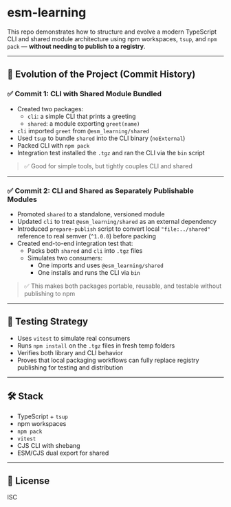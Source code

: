 # esm-learning

This repo demonstrates how to structure and evolve a modern TypeScript CLI and shared module architecture using npm workspaces, `tsup`, and `npm pack` — **without needing to publish to a registry**.

---

## 📜 Evolution of the Project (Commit History)

### ✅ Commit 1: CLI with Shared Module Bundled

- Created two packages:
    - `cli`: a simple CLI that prints a greeting
    - `shared`: a module exporting `greet(name)`
- `cli` imported `greet` from `@esm_learning/shared`
- Used `tsup` to bundle `shared` into the CLI binary (`noExternal`)
- Packed CLI with `npm pack`
- Integration test installed the `.tgz` and ran the CLI via the `bin` script

> ✅ Good for simple tools, but tightly couples CLI and shared

---

### ✅ Commit 2: CLI and Shared as Separately Publishable Modules

- Promoted `shared` to a standalone, versioned module
- Updated `cli` to treat `@esm_learning/shared` as an external dependency
- Introduced `prepare-publish` script to convert local `"file:../shared"` reference to real semver (`^1.0.0`) before packing
- Created end-to-end integration test that:
    - Packs both `shared` and `cli` into `.tgz` files
    - Simulates two consumers:
        - One imports and uses `@esm_learning/shared`
        - One installs and runs the CLI via `bin`

> ✅ This makes both packages portable, reusable, and testable without publishing to npm

---

## 🧪 Testing Strategy

- Uses `vitest` to simulate real consumers
- Runs `npm install` on the `.tgz` files in fresh temp folders
- Verifies both library and CLI behavior
- Proves that local packaging workflows can fully replace registry publishing for testing and distribution

---

## 🛠️ Stack

- TypeScript + `tsup`
- npm workspaces
- `npm pack`
- `vitest`
- CJS CLI with shebang
- ESM/CJS dual export for shared

---

## 📝 License

ISC
